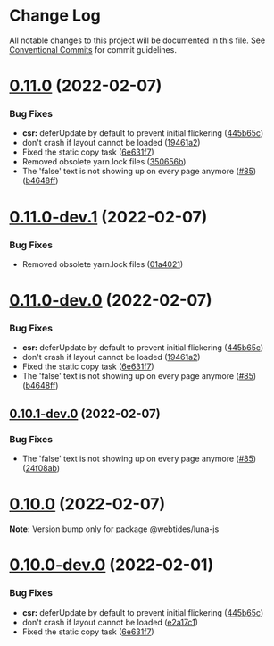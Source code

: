# Change Log

All notable changes to this project will be documented in this file.
See [Conventional Commits](https://conventionalcommits.org) for commit guidelines.

# [0.11.0](https://github.com/webtides/luna-js/compare/v0.6.0...v0.11.0) (2022-02-07)


### Bug Fixes

* **csr:** deferUpdate by default to prevent initial flickering ([445b65c](https://github.com/webtides/luna-js/commit/445b65cc479bf0a1ed0ea1b58ea842157f18bace))
* don't crash if layout cannot be loaded ([19461a2](https://github.com/webtides/luna-js/commit/19461a2892ae45bdb84073e0cec8af912e7277c7))
* Fixed the static copy task ([6e631f7](https://github.com/webtides/luna-js/commit/6e631f78f8a6e8d118847a139847f382862a4cc8))
* Removed obsolete yarn.lock files ([350656b](https://github.com/webtides/luna-js/commit/350656b584f30f669e9ea7a1a35b817838b6d377))
* The 'false' text is not showing up on every page anymore ([#85](https://github.com/webtides/luna-js/issues/85)) ([b4648ff](https://github.com/webtides/luna-js/commit/b4648ff97292be68d0c52f919621746e37f2d25f))





# [0.11.0-dev.1](https://github.com/webtides/luna-js/compare/v0.11.0-dev.0...v0.11.0-dev.1) (2022-02-07)


### Bug Fixes

* Removed obsolete yarn.lock files ([01a4021](https://github.com/webtides/luna-js/commit/01a40210ab9fa7c6640c90dd2ba154a554cdfd6f))





# [0.11.0-dev.0](https://github.com/webtides/luna-js/compare/v0.6.0...v0.11.0-dev.0) (2022-02-07)


### Bug Fixes

* **csr:** deferUpdate by default to prevent initial flickering ([445b65c](https://github.com/webtides/luna-js/commit/445b65cc479bf0a1ed0ea1b58ea842157f18bace))
* don't crash if layout cannot be loaded ([19461a2](https://github.com/webtides/luna-js/commit/19461a2892ae45bdb84073e0cec8af912e7277c7))
* Fixed the static copy task ([6e631f7](https://github.com/webtides/luna-js/commit/6e631f78f8a6e8d118847a139847f382862a4cc8))
* The 'false' text is not showing up on every page anymore ([#85](https://github.com/webtides/luna-js/issues/85)) ([b4648ff](https://github.com/webtides/luna-js/commit/b4648ff97292be68d0c52f919621746e37f2d25f))





## [0.10.1-dev.0](https://github.com/webtides/luna-js/compare/v0.10.0...v0.10.1-dev.0) (2022-02-07)


### Bug Fixes

* The 'false' text is not showing up on every page anymore ([#85](https://github.com/webtides/luna-js/issues/85)) ([24f08ab](https://github.com/webtides/luna-js/commit/24f08ab9c2996f2f4008e233bc2ab7911fe54a1f))





# [0.10.0](https://github.com/webtides/luna-js/compare/v0.10.0-dev.2...v0.10.0) (2022-02-07)

**Note:** Version bump only for package @webtides/luna-js





# [0.10.0-dev.0](https://github.com/webtides/luna-js/compare/v0.6.0...v0.10.0-dev.0) (2022-02-01)


### Bug Fixes

* **csr:** deferUpdate by default to prevent initial flickering ([445b65c](https://github.com/webtides/luna-js/commit/445b65cc479bf0a1ed0ea1b58ea842157f18bace))
* don't crash if layout cannot be loaded ([e2a17c1](https://github.com/webtides/luna-js/commit/e2a17c15fd96b337e9aa54dde1bd5e8c298e5463))
* Fixed the static copy task ([6e631f7](https://github.com/webtides/luna-js/commit/6e631f78f8a6e8d118847a139847f382862a4cc8))
